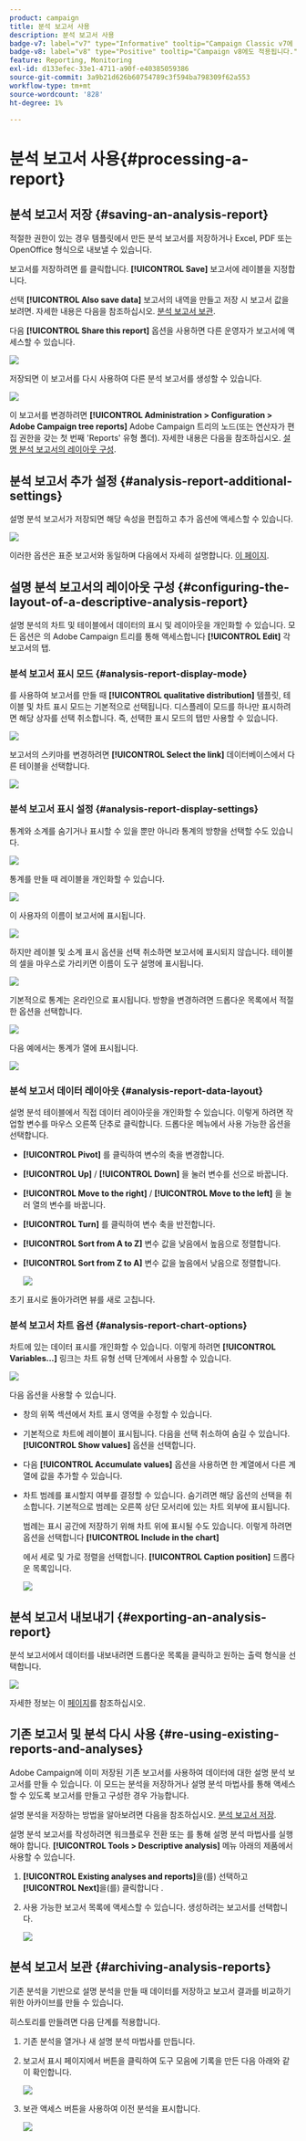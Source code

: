 ```yaml
---
product: campaign
title: 분석 보고서 사용
description: 분석 보고서 사용
badge-v7: label="v7" type="Informative" tooltip="Campaign Classic v7에 적용"
badge-v8: label="v8" type="Positive" tooltip="Campaign v8에도 적용됩니다."
feature: Reporting, Monitoring
exl-id: d133efec-33e1-4711-a90f-e40385059386
source-git-commit: 3a9b21d626b60754789c3f594ba798309f62a553
workflow-type: tm+mt
source-wordcount: '828'
ht-degree: 1%

---
```


# 분석 보고서 사용{#processing-a-report}



## 분석 보고서 저장 {#saving-an-analysis-report}

적절한 권한이 있는 경우 템플릿에서 만든 분석 보고서를 저장하거나 Excel, PDF 또는 OpenOffice 형식으로 내보낼 수 있습니다.

보고서를 저장하려면 를 클릭합니다. **[!UICONTROL Save]** 보고서에 레이블을 지정합니다.

선택 **[!UICONTROL Also save data]** 보고서의 내역을 만들고 저장 시 보고서 값을 보려면. 자세한 내용은 다음을 참조하십시오. [분석 보고서 보관](#archiving-analysis-reports).

다음 **[!UICONTROL Share this report]** 옵션을 사용하면 다른 운영자가 보고서에 액세스할 수 있습니다.

![](assets/s_ncs_user_report_wizard_010.png)

저장되면 이 보고서를 다시 사용하여 다른 분석 보고서를 생성할 수 있습니다.

![](assets/s_ncs_user_report_wizard_08a.png)

이 보고서를 변경하려면 **[!UICONTROL Administration > Configuration > Adobe Campaign tree reports]** Adobe Campaign 트리의 노드(또는 연산자가 편집 권한을 갖는 첫 번째 &#39;Reports&#39; 유형 폴더). 자세한 내용은 다음을 참조하십시오. [설명 분석 보고서의 레이아웃 구성](#configuring-the-layout-of-a-descriptive-analysis-report).

## 분석 보고서 추가 설정 {#analysis-report-additional-settings}

설명 분석 보고서가 저장되면 해당 속성을 편집하고 추가 옵션에 액세스할 수 있습니다.

![](assets/s_ncs_user_report_wizard_08b.png)

이러한 옵션은 표준 보고서와 동일하며 다음에서 자세히 설명합니다. [이 페이지](../../reporting/using/properties-of-the-report.md).

## 설명 분석 보고서의 레이아웃 구성 {#configuring-the-layout-of-a-descriptive-analysis-report}

설명 분석의 차트 및 테이블에서 데이터의 표시 및 레이아웃을 개인화할 수 있습니다. 모든 옵션은 의 Adobe Campaign 트리를 통해 액세스합니다 **[!UICONTROL Edit]** 각 보고서의 탭.

### 분석 보고서 표시 모드 {#analysis-report-display-mode}

를 사용하여 보고서를 만들 때 **[!UICONTROL qualitative distribution]** 템플릿, 테이블 및 차트 표시 모드는 기본적으로 선택됩니다. 디스플레이 모드를 하나만 표시하려면 해당 상자를 선택 취소합니다. 즉, 선택한 표시 모드의 탭만 사용할 수 있습니다.

![](assets/s_ncs_advuser_report_display_01.png)

보고서의 스키마를 변경하려면 **[!UICONTROL Select the link]** 데이터베이스에서 다른 테이블을 선택합니다.

![](assets/s_ncs_advuser_report_display_02.png)

### 분석 보고서 표시 설정 {#analysis-report-display-settings}

통계와 소계를 숨기거나 표시할 수 있을 뿐만 아니라 통계의 방향을 선택할 수도 있습니다.

![](assets/s_ncs_advuser_report_display_05.png)

통계를 만들 때 레이블을 개인화할 수 있습니다.

![](assets/s_ncs_advuser_report_display_06.png)

이 사용자의 이름이 보고서에 표시됩니다.

![](assets/s_ncs_advuser_report_display_07.png)

하지만 레이블 및 소계 표시 옵션을 선택 취소하면 보고서에 표시되지 않습니다. 테이블의 셀을 마우스로 가리키면 이름이 도구 설명에 표시됩니다.

![](assets/s_ncs_advuser_report_display_08.png)

기본적으로 통계는 온라인으로 표시됩니다. 방향을 변경하려면 드롭다운 목록에서 적절한 옵션을 선택합니다.

![](assets/s_ncs_advuser_report_wizard_035a.png)

다음 예에서는 통계가 열에 표시됩니다.

![](assets/s_ncs_advuser_report_wizard_035.png)

### 분석 보고서 데이터 레이아웃 {#analysis-report-data-layout}

설명 분석 테이블에서 직접 데이터 레이아웃을 개인화할 수 있습니다. 이렇게 하려면 작업할 변수를 마우스 오른쪽 단추로 클릭합니다. 드롭다운 메뉴에서 사용 가능한 옵션을 선택합니다.

* **[!UICONTROL Pivot]** 를 클릭하여 변수의 축을 변경합니다.
* **[!UICONTROL Up]** / **[!UICONTROL Down]** 을 눌러 변수를 선으로 바꿉니다.
* **[!UICONTROL Move to the right]** / **[!UICONTROL Move to the left]** 을 눌러 열의 변수를 바꿉니다.
* **[!UICONTROL Turn]** 를 클릭하여 변수 축을 반전합니다.
* **[!UICONTROL Sort from A to Z]** 변수 값을 낮음에서 높음으로 정렬합니다.
* **[!UICONTROL Sort from Z to A]** 변수 값을 높음에서 낮음으로 정렬합니다.

  ![](assets/s_ncs_advuser_report_wizard_016.png)

초기 표시로 돌아가려면 뷰를 새로 고칩니다.

### 분석 보고서 차트 옵션 {#analysis-report-chart-options}

차트에 있는 데이터 표시를 개인화할 수 있습니다. 이렇게 하려면 **[!UICONTROL Variables...]** 링크는 차트 유형 선택 단계에서 사용할 수 있습니다.

![](assets/s_ncs_advuser_report_wizard_3c.png)

다음 옵션을 사용할 수 있습니다.

* 창의 위쪽 섹션에서 차트 표시 영역을 수정할 수 있습니다.
* 기본적으로 차트에 레이블이 표시됩니다. 다음을 선택 취소하여 숨길 수 있습니다. **[!UICONTROL Show values]** 옵션을 선택합니다.
* 다음 **[!UICONTROL Accumulate values]** 옵션을 사용하면 한 계열에서 다른 계열에 값을 추가할 수 있습니다.
* 차트 범례를 표시할지 여부를 결정할 수 있습니다. 숨기려면 해당 옵션의 선택을 취소합니다. 기본적으로 범례는 오른쪽 상단 모서리에 있는 차트 외부에 표시됩니다.

  범례는 표시 공간에 저장하기 위해 차트 위에 표시될 수도 있습니다. 이렇게 하려면 옵션을 선택합니다 **[!UICONTROL Include in the chart]**

  에서 세로 및 가로 정렬을 선택합니다. **[!UICONTROL Caption position]** 드롭다운 목록입니다.

  ![](assets/s_ncs_advuser_report_wizard_3d.png)

## 분석 보고서 내보내기 {#exporting-an-analysis-report}

분석 보고서에서 데이터를 내보내려면 드롭다운 목록을 클릭하고 원하는 출력 형식을 선택합니다.

![](assets/s_ncs_user_report_wizard_09.png)

자세한 정보는 이 [페이지](../../reporting/using/actions-on-reports.md)를 참조하십시오.

## 기존 보고서 및 분석 다시 사용 {#re-using-existing-reports-and-analyses}

Adobe Campaign에 이미 저장된 기존 보고서를 사용하여 데이터에 대한 설명 분석 보고서를 만들 수 있습니다. 이 모드는 분석을 저장하거나 설명 분석 마법사를 통해 액세스할 수 있도록 보고서를 만들고 구성한 경우 가능합니다.

설명 분석을 저장하는 방법을 알아보려면 다음을 참조하십시오. [분석 보고서 저장](#saving-an-analysis-report).

설명 분석 보고서를 작성하려면 워크플로우 전환 또는 를 통해 설명 분석 마법사를 실행해야 합니다. **[!UICONTROL Tools > Descriptive analysis]** 메뉴 아래의 제품에서 사용할 수 있습니다.

1. **[!UICONTROL Existing analyses and reports]**&#x200B;을(를) 선택하고 **[!UICONTROL Next]**&#x200B;을(를) 클릭합니다 .
1. 사용 가능한 보고서 목록에 액세스할 수 있습니다. 생성하려는 보고서를 선택합니다.

   ![](assets/s_ncs_user_report_wizard_01.png)

## 분석 보고서 보관 {#archiving-analysis-reports}

기존 분석을 기반으로 설명 분석을 만들 때 데이터를 저장하고 보고서 결과를 비교하기 위한 아카이브를 만들 수 있습니다.

히스토리를 만들려면 다음 단계를 적용합니다.

1. 기존 분석을 열거나 새 설명 분석 마법사를 만듭니다.
1. 보고서 표시 페이지에서 버튼을 클릭하여 도구 모음에 기록을 만든 다음 아래와 같이 확인합니다.

   ![](assets/reporting_descriptive_historize_icon.png)

1. 보관 액세스 버튼을 사용하여 이전 분석을 표시합니다.

   ![](assets/reporting_descriptive_historize_access.png)
